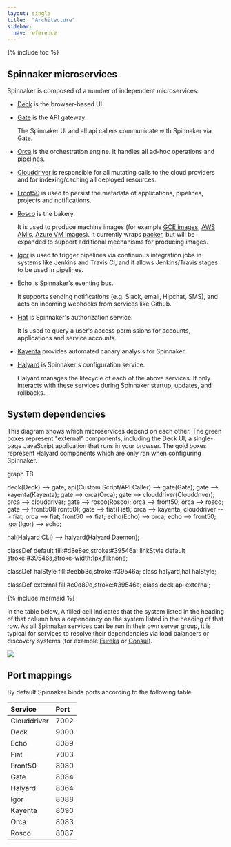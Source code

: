 ```yaml
---
layout: single
title:  "Architecture"
sidebar:
  nav: reference
---
```


{% include toc %}

## Spinnaker microservices

Spinnaker is composed of a number of independent microservices:

* [Deck](https://github.com/spinnaker/deck) is the browser-based UI.

* [Gate](https://github.com/spinnaker/gate) is the API gateway.

  The Spinnaker UI and all api callers communicate with Spinnaker via Gate.

* [Orca](https://github.com/spinnaker/orca) is the orchestration engine.
  It handles all ad-hoc operations and pipelines.

* [Clouddriver](https://github.com/spinnaker/clouddriver) is responsible for all
mutating calls to the cloud providers and for indexing/caching all deployed
resources.

* [Front50](https://github.com/spinnaker/front50) is used to persist the
metadata of applications, pipelines, projects and notifications.

* [Rosco](https://github.com/spinnaker/rosco) is the bakery.

  It is used to produce machine images (for example [GCE
    images](https://cloud.google.com/compute/docs/images),
    [AWS AMIs](http://docs.aws.amazon.com/AWSEC2/latest/UserGuide/AMIs.html),
    [Azure VM images](https://docs.microsoft.com/en-us/azure/virtual-machines/linux/classic/about-images)).
    It currently wraps [packer](https://www.packer.io/), but will be expanded to
    support additional mechanisms for producing images.

* [Igor](https://github.com/spinnaker/igor) is used to trigger pipelines via
continuous integration jobs in systems like Jenkins and Travis CI, and it allows
Jenkins/Travis stages to be used in pipelines.

* [Echo](https://github.com/spinnaker/echo) is Spinnaker's eventing bus.

  It supports sending notifications (e.g. Slack, email, Hipchat, SMS), and acts
  on incoming webhooks from services like Github.

* [Fiat](https://github.com/spinnaker/fiat) is Spinnaker's authorization
service.

  It is used to query a user's access permissions for accounts, applications
and service accounts.

* [Kayenta](https://github.com/spinnaker/kayenta) provides automated canary
analysis for Spinnaker.

* [Halyard](https://github.com/spinnaker/halyard) is Spinnaker's configuration
service.

  Halyard manages the lifecycle of each of the above services. It only interacts
  with these services during Spinnaker startup, updates, and rollbacks.

## System dependencies

 This diagram shows which microservices depend on each other. The green
 boxes represent "external" components, including the Deck UI, a single-page
 JavaScript application that runs in your browser. The gold boxes represent Halyard components
 which are only ran when configuring Spinnaker.

 <div class="mermaid">
 graph TB

 deck(Deck) --> gate;
 api(Custom Script/API Caller) --> gate(Gate);
 gate --> kayenta(Kayenta);
 gate --> orca(Orca);
 gate --> clouddriver(Clouddriver);
 orca --> clouddriver;
 gate --> rosco(Rosco);
 orca --> front50;
 orca --> rosco;
 gate --> front50(Front50);
 gate --> fiat(Fiat);
 orca --> kayenta;
 clouddriver --> fiat;
 orca --> fiat;
 front50 --> fiat;
 echo(Echo) --> orca;
 echo --> front50;
 igor(Igor) --> echo;

 hal(Halyard CLI) --> halyard(Halyard Daemon);

 classDef default fill:#d8e8ec,stroke:#39546a;
 linkStyle default stroke:#39546a,stroke-width:1px,fill:none;

 classDef halStyle fill:#eebb3c,stroke:#39546a;
 class halyard,hal halStyle;

 classDef external fill:#c0d89d,stroke:#39546a;
 class deck,api external;
 </div>

 {% include mermaid %}

In the table below, A filled cell indicates that the system listed in the
heading of that column has a dependency on the system listed in the heading of
that row. As all Spinnaker services can be run in their own server group, it is
typical for services to resolve their dependencies via load balancers or
discovery systems (for example [Eureka](https://github.com/Netflix/eureka) or
[Consul](https://www.consul.io/)).

![](graph.png)

## Port mappings

By default Spinnaker binds ports according to the following table

| Service     | Port              |
| :---------- | :---------------- |
| Clouddriver | 7002              |
| Deck        | 9000              |
| Echo        | 8089              |
| Fiat        | 7003              |
| Front50     | 8080              |
| Gate        | 8084              |
| Halyard     | 8064              |
| Igor        | 8088              |
| Kayenta     | 8090              |
| Orca        | 8083              |
| Rosco       | 8087              |
